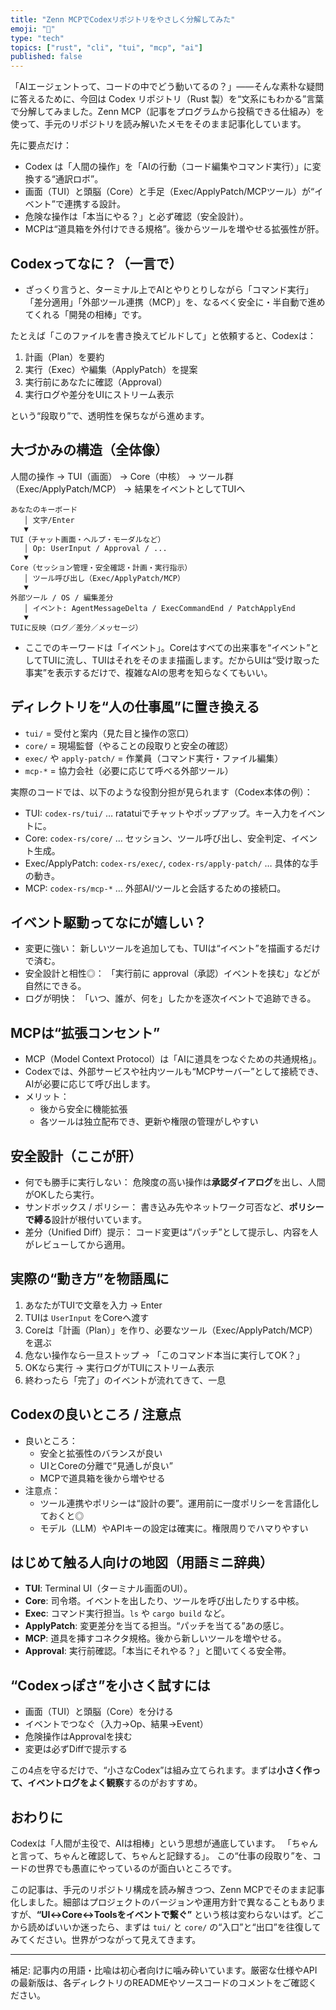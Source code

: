 ```yaml
---
title: "Zenn MCPでCodexリポジトリをやさしく分解してみた"
emoji: "🤖"
type: "tech"
topics: ["rust", "cli", "tui", "mcp", "ai"]
published: false
---
```


「AIエージェントって、コードの中でどう動いてるの？」——そんな素朴な疑問に答えるために、今回は Codex リポジトリ（Rust 製）を“文系にもわかる”言葉で分解してみました。Zenn MCP（記事をプログラムから投稿できる仕組み）を使って、手元のリポジトリを読み解いたメモをそのまま記事化しています。

先に要点だけ：

- Codex は「人間の操作」を「AIの行動（コード編集やコマンド実行）」に変換する“通訳ロボ”。
- 画面（TUI）と頭脳（Core）と手足（Exec/ApplyPatch/MCPツール）が“イベント”で連携する設計。
- 危険な操作は「本当にやる？」と必ず確認（安全設計）。
- MCPは“道具箱を外付けできる規格”。後からツールを増やせる拡張性が肝。

## Codexってなに？（一言で）

- ざっくり言うと、ターミナル上でAIとやりとりしながら「コマンド実行」「差分適用」「外部ツール連携（MCP）」を、なるべく安全に・半自動で進めてくれる「開発の相棒」です。

たとえば「このファイルを書き換えてビルドして」と依頼すると、Codexは：

1) 計画（Plan）を要約
2) 実行（Exec）や編集（ApplyPatch）を提案
3) 実行前にあなたに確認（Approval）
4) 実行ログや差分をUIにストリーム表示

という“段取り”で、透明性を保ちながら進めます。

## 大づかみの構造（全体像）

人間の操作 → TUI（画面） → Core（中核） → ツール群（Exec/ApplyPatch/MCP） → 結果をイベントとしてTUIへ

```
あなたのキーボード
   │ 文字/Enter
   ▼
TUI（チャット画面・ヘルプ・モーダルなど）
   │ Op: UserInput / Approval / ...
   ▼
Core（セッション管理・安全確認・計画・実行指示）
   │ ツール呼び出し（Exec/ApplyPatch/MCP）
   ▼
外部ツール / OS / 編集差分
   │ イベント: AgentMessageDelta / ExecCommandEnd / PatchApplyEnd
   ▼
TUIに反映（ログ／差分／メッセージ）
```

- ここでのキーワードは「イベント」。Coreはすべての出来事を“イベント”としてTUIに流し、TUIはそれをそのまま描画します。だからUIは“受け取った事実”を表示するだけで、複雑なAIの思考を知らなくてもいい。

## ディレクトリを“人の仕事風”に置き換える

- `tui/` = 受付と案内（見た目と操作の窓口）
- `core/` = 現場監督（やることの段取りと安全の確認）
- `exec/` や `apply-patch/` = 作業員（コマンド実行・ファイル編集）
- `mcp-*` = 協力会社（必要に応じて呼べる外部ツール）

実際のコードでは、以下のような役割分担が見られます（Codex本体の例）：

- TUI: `codex-rs/tui/` … ratatuiでチャットやポップアップ。キー入力をイベントに。
- Core: `codex-rs/core/` … セッション、ツール呼び出し、安全判定、イベント生成。
- Exec/ApplyPatch: `codex-rs/exec/`, `codex-rs/apply-patch/` … 具体的な手の動き。
- MCP: `codex-rs/mcp-*` … 外部AI/ツールと会話するための接続口。

## イベント駆動ってなにが嬉しい？

- 変更に強い： 新しいツールを追加しても、TUIは“イベント”を描画するだけで済む。
- 安全設計と相性◎： 「実行前に approval（承認）イベントを挟む」などが自然にできる。
- ログが明快： 「いつ、誰が、何を」したかを逐次イベントで追跡できる。

## MCPは“拡張コンセント”

- MCP（Model Context Protocol）は「AIに道具をつなぐための共通規格」。
- Codexでは、外部サービスや社内ツールも“MCPサーバー”として接続でき、AIが必要に応じて呼び出します。
- メリット：
  - 後から安全に機能拡張
  - 各ツールは独立配布でき、更新や権限の管理がしやすい

## 安全設計（ここが肝）

- 何でも勝手に実行しない： 危険度の高い操作は**承認ダイアログ**を出し、人間がOKしたら実行。
- サンドボックス / ポリシー： 書き込み先やネットワーク可否など、**ポリシーで縛る**設計が根付いています。
- 差分（Unified Diff）提示： コード変更は“パッチ”として提示し、内容を人がレビューしてから適用。

## 実際の“動き方”を物語風に

1. あなたがTUIで文章を入力 → Enter
2. TUIは `UserInput` をCoreへ渡す
3. Coreは「計画（Plan）」を作り、必要なツール（Exec/ApplyPatch/MCP）を選ぶ
4. 危ない操作なら一旦ストップ → 「このコマンド本当に実行してOK？」
5. OKなら実行 → 実行ログがTUIにストリーム表示
6. 終わったら「完了」のイベントが流れてきて、一息

## Codexの良いところ / 注意点

- 良いところ：
  - 安全と拡張性のバランスが良い
  - UIとCoreの分離で“見通しが良い”
  - MCPで道具箱を後から増やせる
- 注意点：
  - ツール連携やポリシーは“設計の要”。運用前に一度ポリシーを言語化しておくと◎
  - モデル（LLM）やAPIキーの設定は確実に。権限周りでハマりやすい

## はじめて触る人向けの地図（用語ミニ辞典）

- **TUI**: Terminal UI（ターミナル画面のUI）。
- **Core**: 司令塔。イベントを出したり、ツールを呼び出したりする中核。
- **Exec**: コマンド実行担当。`ls` や `cargo build` など。
- **ApplyPatch**: 変更差分を当てる担当。“パッチを当てる”あの感じ。
- **MCP**: 道具を挿すコネクタ規格。後から新しいツールを増やせる。
- **Approval**: 実行前確認。「本当にそれやる？」と聞いてくる安全帯。

## “Codexっぽさ”を小さく試すには

- 画面（TUI）と頭脳（Core）を分ける
- イベントでつなぐ（入力→Op、結果→Event）
- 危険操作はApprovalを挟む
- 変更は必ずDiffで提示する

この4点を守るだけで、“小さなCodex”は組み立てられます。まずは**小さく作って、イベントログをよく観察**するのがおすすめ。

## おわりに

Codexは「人間が主役で、AIは相棒」という思想が通底しています。
「ちゃんと言って、ちゃんと確認して、ちゃんと記録する」。
この“仕事の段取り”を、コードの世界でも愚直にやっているのが面白いところです。

この記事は、手元のリポジトリ構成を読み解きつつ、Zenn MCPでそのまま記事化しました。細部はプロジェクトのバージョンや運用方針で異なることもありますが、**“UI↔Core↔Toolsをイベントで繋ぐ”** という核は変わらないはず。どこから読めばいいか迷ったら、まずは `tui/` と `core/` の“入口”と“出口”を往復してみてください。世界がつながって見えてきます。

---
補足: 記事内の用語・比喩は初心者向けに噛み砕いています。厳密な仕様やAPIの最新版は、各ディレクトリのREADMEやソースコードのコメントをご確認ください。
